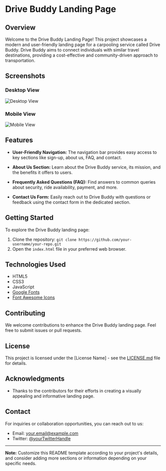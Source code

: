 # Drive Buddy Landing Page

## Overview

Welcome to the Drive Buddy Landing Page! This project showcases a modern and user-friendly landing page for a carpooling service called Drive Buddy. Drive Buddy aims to connect individuals with similar travel destinations, providing a cost-effective and community-driven approach to transportation.

## Screenshots

### Desktop View

![Desktop View](screenshots/desktop.png)

### Mobile View

![Mobile View](screenshots/mobile.png)

## Features

- **User-Friendly Navigation:** The navigation bar provides easy access to key sections like sign-up, about us, FAQ, and contact.

- **About Us Section:** Learn about the Drive Buddy service, its mission, and the benefits it offers to users.

- **Frequently Asked Questions (FAQ):** Find answers to common queries about security, ride availability, payment, and more.

- **Contact Us Form:** Easily reach out to Drive Buddy with questions or feedback using the contact form in the dedicated section.

## Getting Started

To explore the Drive Buddy landing page:

1. Clone the repository: `git clone https://github.com/your-username/your-repo.git`
2. Open the `index.html` file in your preferred web browser.

## Technologies Used

- HTML5
- CSS3
- JavaScript
- [Google Fonts](https://fonts.google.com/specimen/Roboto)
- [Font Awesome Icons](https://fontawesome.com/)

## Contributing

We welcome contributions to enhance the Drive Buddy landing page. Feel free to submit issues or pull requests.

## License

This project is licensed under the [License Name] - see the [LICENSE.md](LICENSE.md) file for details.

## Acknowledgments

- Thanks to the contributors for their efforts in creating a visually appealing and informative landing page.

## Contact

For inquiries or collaboration opportunities, you can reach out to us:

- Email: your.email@example.com
- Twitter: [@yourTwitterHandle](https://twitter.com/yourTwitterHandle)

---

**Note:** Customize this README template according to your project's details, and consider adding more sections or information depending on your specific needs.
